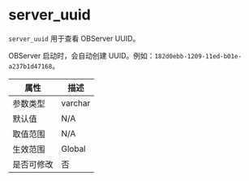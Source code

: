 # server_uuid

`server_uuid` 用于查看 OBServer UUID。

OBServer 启动时，会自动创建 UUID。例如：`182d0ebb-1209-11ed-b01e-a237b1d47168`。

| **属性**  |      **描述**      |
|---------|------------------|
| 参数类型    | varchar             |
| 默认值     | N/A                |
| 取值范围    | N/A |
| 生效范围    | Global           |
| 是否可修改 | 否                |
